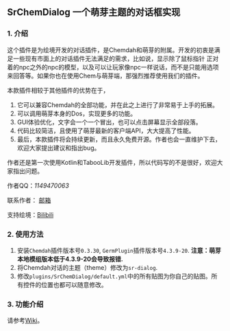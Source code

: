 ## SrChemDialog 一个萌芽主题的对话框实现

### 1. 介绍
这个插件是为绘境开发的对话插件，是Chemdah和萌芽的附属。开发的初衷是满足一些现有市面上的对话插件无法满足的需求，比如说，显示除了鼠标指针
正对着的npc之外的npc的模型，以及可以让玩家像npc一样说话，而不是只能用选项来回答等。如果你也在使用Chem与萌芽端，那强烈推荐使用我们的插件。

本款插件相较于其他插件的优势在于，
1. 它可以兼容Chemdah的全部功能，并在此之上进行了非常易于上手的拓展。
2. 可以调用萌芽本身的Dos，实现更多的功能。
3. GUI体验优化，文字会一个一个冒出，也可以点击屏幕显示全部段落。
4. 代码比较简洁，且使用了萌芽最新的客户端API，大大提高了性能。
5. 最后，本款插件将会持续更新，而且永久免费开源。作者也会一直维护下去，欢迎大家提出建议和指出bug。

作者还是第一次使用Kotlin和TabooLib开发插件，所以代码写的不是很好，欢迎大家指出问题。

作者QQ：_1149470063_

联系作者： [邮箱](mailto:c233zhao@uwaterloo.ca)

支持绘境：[Bilibili](https://space.bilibili.com/4194287?spm_id_from=333.1007.0.0)

### 2. 使用方法
1. 安装`Chemdah`插件版本号`0.3.30`, `GermPlugin`插件版本号`4.3.9-20`. **注意：萌芽本地模组版本低于4.3.9-20会导致报错.**
2. 将Chemdah对话的主题（theme）修改为`sr-dialog`.
3. 修改`plugins/SrChemDialog/default.yml`中的所有贴图为你自己的贴图。所有控件的位置也都可以随意修改。

### 3. 功能介绍
请参考[Wiki](https://github.com/sakurarealm/SrChemDialog/wiki/%E5%8A%9F%E8%83%BD%E4%BB%8B%E7%BB%8D)。
